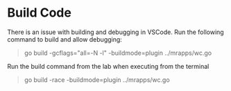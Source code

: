 # Build Code
There is an issue with building and debugging in VSCode. Run the following command to build and allow debugging:
> go build -gcflags="all=-N -l" -buildmode=plugin ../mrapps/wc.go

Run the build command from the lab when executing from the terminal
> go build -race -buildmode=plugin ../mrapps/wc.go